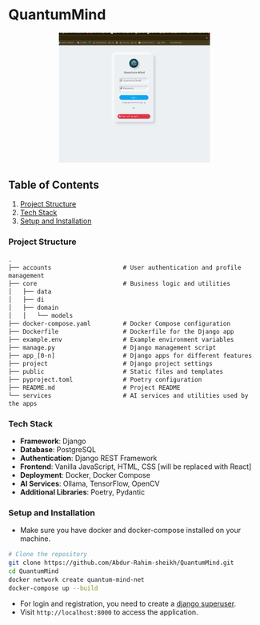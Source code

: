# QuantumMind

<div align="center">
  <img src="public/static/img/login_page.png" width="60%">
</div>

## Table of Contents
1. [Project Structure](#project-structure)
2. [Tech Stack](#tech-stack)
3. [Setup and Installation](#setup-and-installation)


### Project Structure
```plaintext
.
├── accounts                    # User authentication and profile management
├── core                        # Business logic and utilities
│   ├── data
│   ├── di
│   ├── domain
│   │   └── models                  
├── docker-compose.yaml         # Docker Compose configuration
├── Dockerfile                  # Dockerfile for the Django app
├── example.env                 # Example environment variables
├── manage.py                   # Django management script
├── app_[0-n]                   # Django apps for different features
├── project                     # Django project settings
├── public                      # Static files and templates
├── pyproject.toml              # Poetry configuration
├── README.md                   # Project README
└── services                    # AI services and utilities used by the apps
```

### Tech Stack
- **Framework**: Django
- **Database**: PostgreSQL
- **Authentication**: Django REST Framework
- **Frontend**: Vanilla JavaScript, HTML, CSS [will be replaced with React]
- **Deployment**: Docker, Docker Compose
- **AI Services**: Ollama, TensorFlow, OpenCV
- **Additional Libraries**: Poetry, Pydantic

### Setup and Installation
* Make sure you have docker and docker-compose installed on your machine.
```bash
# Clone the repository
git clone https://github.com/Abdur-Rahim-sheikh/QuantumMind.git
cd QuantumMind
docker network create quantum-mind-net
docker-compose up --build
```
* For login and registration, you need to create a [django superuser](https://www.geeksforgeeks.org/how-to-create-superuser-in-django/).
* Visit `http://localhost:8000` to access the application.
